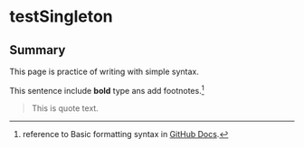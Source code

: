 # testSingleton
## Summary
This page is practice of writing with simple syntax.

This sentence include **bold** type ans add footnotes.[^1]

> This is quote text.

[^1]: reference to Basic formatting syntax in [GitHub Docs](https://docs.github.com/ja/get-started/writing-on-github/getting-started-with-writing-and-formatting-on-github/basic-writing-and-formatting-syntax#footnotes).
